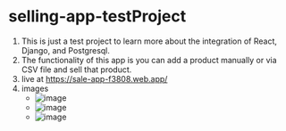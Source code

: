 ﻿# selling-app-testProject
 1. This is just a test project to learn more about the integration of React,  Django, and Postgresql.
 2. The functionality of this app is you can add a product manually or via CSV file and sell that product.
 3. live at https://sale-app-f3808.web.app/
 4. images
     -  ![image](https://user-images.githubusercontent.com/87574080/197517412-ff23de23-b2a2-4c2d-a93d-3fbac616c4ac.png)
     -  ![image](https://user-images.githubusercontent.com/87574080/197371729-a9182d3e-573d-40de-82bc-8a899c277819.png)
     -  ![image](https://user-images.githubusercontent.com/87574080/197371739-f5f4b8d2-4304-451b-b33d-c063ae56757d.png) 
